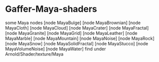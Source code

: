 # Gaffer-Maya-shaders
some Maya nodes
[node MayaBulge]
[node MayaBrownian]
[node MayaCloth]
[node MayaCloud]
[node MayaCrater]
[node MayaFractal]
[node MayaGranite]
[node MayaGrid]
[node MayaLeather]
[node MayaMarble]
[node MayaMountain]
[node MayaNoise]
[node MayaRock]
[node MayaSnow]
[node MayaSolidFractal]
[node MayaStucco]
[node MayaVolumeNoise]
[node MayaWater]
find under Arnold/Shader/texture/Maya
